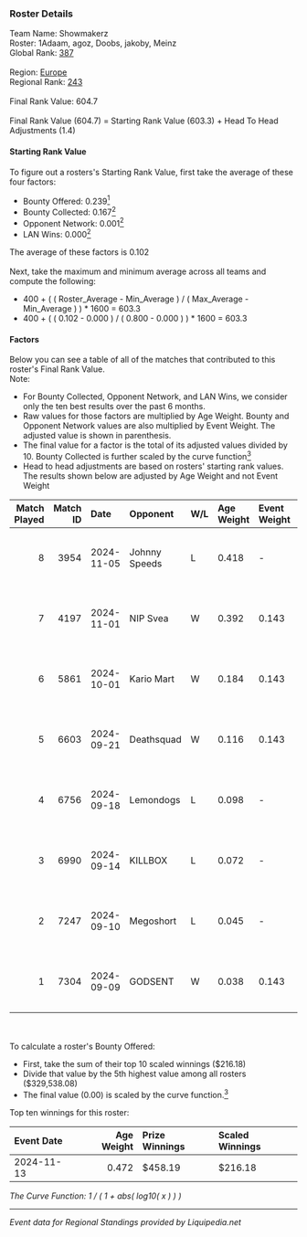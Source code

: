 ### Roster Details<br />
Team Name: Showmakerz<br />
Roster: 1Adaam, agoz, Doobs, jakoby, Meinz<br />
Global Rank: [387](../standings_global.md)<br />
<br />
Region: [Europe]( ../standings_europe.md)<br />
Regional Rank: [243]( ../standings_europe.md)<br />
<br />
Final Rank Value:  604.7<br />
<br />
Final Rank Value (604.7) = Starting Rank Value (603.3) + Head To Head Adjustments (1.4)<br />

#### Starting Rank Value<br />
To figure out a rosters's Starting Rank Value, first take the average of these four factors:<br />
- Bounty Offered: 0.239[<sup>1</sup>](#table2)
- Bounty Collected: 0.167[<sup>2</sup>](#table1)
- Opponent Network: 0.001[<sup>2</sup>](#table1)
- LAN Wins: 0.000[<sup>2</sup>](#table1)

The average of these factors is 0.102<br />
<br />
Next, take the maximum and minimum average across all teams and compute the following:<br />
- 400 + ( ( Roster_Average - Min_Average ) / ( Max_Average - Min_Average ) ) * 1600 = 603.3
- 400 + ( ( 0.102 - 0.000 ) / ( 0.800 - 0.000 ) ) * 1600 = 603.3


#### Factors<br />
Below you can see a table of all of the matches that contributed to this roster's Final Rank Value.<br />
Note:<br />

- For Bounty Collected, Opponent Network, and LAN Wins, we consider only the ten best results over the past 6 months.
- Raw values for those factors are multiplied by Age Weight. Bounty and Opponent Network values are also multiplied by Event Weight. The adjusted value is shown in parenthesis.
- The final value for a factor is the total of its adjusted values divided by 10. Bounty Collected is further scaled by the curve function[<sup>3</sup>](#curveFunction)
- Head to head adjustments are based on rosters' starting rank values. The results shown below are adjusted by Age Weight and not Event Weight
<span id="table1"></span><br />


| Match Played | Match ID | Date       | Opponent      | W/L | Age Weight | Event Weight | Bounty Collected | Opponent Network | LAN Wins  | H2H Adj. | Roster                                  |
| -: | -: | :- | :- | :- | :- | :- | :- | :- | :- | -: | :- |
|            8 |     3954 | 2024-11-05 | Johnny Speeds | L   | 0.418      | -            | -                | -                | -         |    -1.85 | 1Adaam, agoz, Doobs, jakoby, Meinz      |
|            7 |     4197 | 2024-11-01 | NIP Svea      | W   | 0.392      | 0.143        | 0.000 (0.000)    | 0.047 (0.003)    | 0 (0.000) |     3.08 | 1Adaam, agoz, Doobs, jakoby, Meinz      |
|            6 |     5861 | 2024-10-01 | Kario Mart    | W   | 0.184      | 0.143        | 0.004 (0.000)    | 0.062 (0.002)    | 0 (0.000) |     3.09 | 1Adaam, agoz, Doobs, jakoby, Meinz      |
|            5 |     6603 | 2024-09-21 | Deathsquad    | W   | 0.116      | 0.143        | 0.000 (0.000)    | 0.011 (0.000)    | 0 (0.000) |     0.90 | 1Adaam, agoz, Doobs, jakoby, Meinz      |
|            4 |     6756 | 2024-09-18 | Lemondogs     | L   | 0.098      | -            | -                | -                | -         |    -2.07 | bsover, Doobs, jakoby, Leon1das, meinz  |
|            3 |     6990 | 2024-09-14 | KILLBOX       | L   | 0.072      | -            | -                | -                | -         |    -1.53 | 1Adaam, agoz, Doobs, jakoby, Meinz      |
|            2 |     7247 | 2024-09-10 | Megoshort     | L   | 0.045      | -            | -                | -                | -         |    -0.95 | agoz, Doobs, jakoby, Leon1das, PornyBig |
|            1 |     7304 | 2024-09-09 | GODSENT       | W   | 0.038      | 0.143        | 0.001 (0.000)    | 0.269 (0.001)    | 0 (0.000) |     0.70 | agoz, Doobs, jakoby, Leon1das, PornyBig |

<br />
<span id="table2"></span><br />
To calculate a roster's Bounty Offered:<br />

- First, take the sum of their top 10 scaled winnings ($216.18)
- Divide that value by the 5th highest value among all rosters ($329,538.08)
- The final value (0.00) is scaled by the curve function.[<sup>3</sup>](#curveFunction)

Top ten winnings for this roster:<br />

| Event Date | Age Weight | Prize Winnings | Scaled Winnings |
| :- | -: | :- | :- |
| 2024-11-13 |      0.472 | $458.19        | $216.18         |


<span id="curveFunction"></span>_The Curve Function: 1 / ( 1 + abs( log10( x ) ) )_<br />

---
_Event data for Regional Standings provided by Liquipedia.net_<br />

